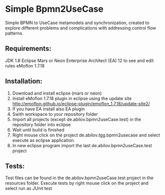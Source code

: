 # Simple Bpmn2UseCase
Simple BPMN to UseCase metamodels and synchronization, created to explore different problems and complications with addressing control flow patterns.

## Requirements:
JDK 1.8
Eclipse Mars or Neon
Enterprise Architect (EA) 12 to see and edit rules
eMoflon 1.7.18

## Installation:
1. Download and install eclipse (mars or neon)
2. Install  eMoflon 1.7.18 plugin in eclipse using the update site http://emoflon.github.io/eclipse-plugin/emoflon_1.7.18/update-site2/
3. If you have EA install also EA plugin
4. Swith workspace to your repository folder
5. Import all projects (except de.abilov.bpmn2useCase.test) in the repository folder into eclipse
6. Wait until build is finished
7. Right mouse click on the project de.abilov.tgg.bpmn2usecase and select execute as eclipse application.
8. In new eclipse program import the last de.abilov.bpmn2useCase.test project

## Tests:
Test files can be found in the de.abilov.bpmn2useCase.test project in the resources folder. 
Execute tests by right mouse click on the project and select run as JUnit test